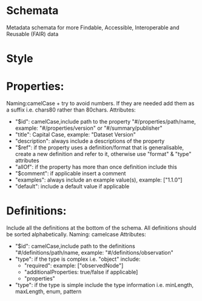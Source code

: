 # Schemata
Metadata schemata for more Findable, Accessible, Interoperable and Reusable (FAIR) data

# Style

# Properties:
Naming:camelCase + try to avoid numbers. If they are needed add them as a suffix i.e. chars80 rather than 80chars.
Attributes: 
- "$id": camelCase,include path to the property "#/properties/path/name, example: "#/properties/version" or "#/summary/publisher"
- "title": Capital Case, example: "Dataset Version"
- "description": always include a descriptions of the property
- "$ref": if the property uses a definition/format that is generalisable, create a new definition and refer to it, otherwise use "format"  & "type" attributes
- "allOf": if the property has more than once definition include this
- "$comment": if applicable insert a comment
- "examples": always include an example value(s), example: ["1.1.0"] 
- "default": include a default value if applicable

# Definitions:
Include all the definitions at the bottom of the schema. All definitions should be sorted alphabetically.
Naming: camelcase
Attributes:
- "$id": camelCase,include path to the definitions "#/definitions/path/name, example: "#/definitions/observation"
- "type": if the type is complex i.e. "object" include:
  - "required": example: ["observedNode"]
  - "additionalProperties: true/false if applicable]
  - "properties"
- "type": if the type is simple include the type information i.e. minLength, maxLength, enum, pattern

